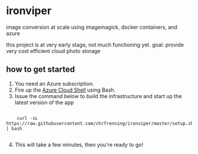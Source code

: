 # ironviper

image conversion at scale using imagemagick, docker containers, and azure

this project is at very early stage, not much functioning yet.
goal: provide very cost efficient cloud photo storage

## how to get started

1. You need an Azure subscription.
2. Fire up the [Azure Cloud Shell](https://shell.azure.com/) using Bash.
3. Issue the command below to build the infrastructure and start up the latest version of the app

```
    
    curl -sL https://raw.githubusercontent.com/chrfrenning/ironviper/master/setup.sh | bash 
    
```

4. This will take a few minutes, then you're ready to go!